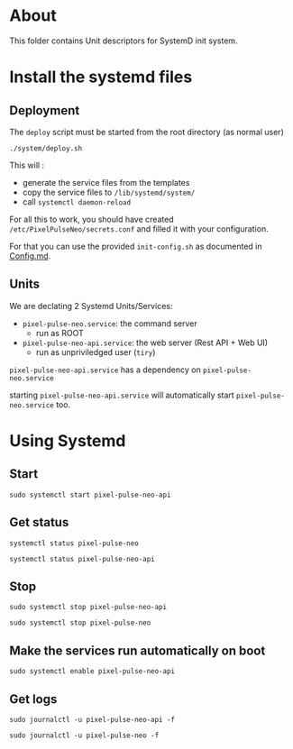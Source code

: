 # About

This folder contains Unit descriptors for SystemD init system.

# Install the systemd files

## Deployment

The `deploy` script must be started from the root directory (as normal user)

    ./system/deploy.sh

This will :

 - generate the service files from the templates
 - copy the service files to `/lib/systemd/system/` 
 - call  `systemctl daemon-reload`

For all this to work, you should have created `/etc/PixelPulseNeo/secrets.conf` and filled it with your configuration.

For that you can use the provided `init-config.sh` as documented in [Config.md](../Config.md).


## Units

We are declating 2 Systemd Units/Services:

 - `pixel-pulse-neo.service`: the command server
    - run as ROOT
 - `pixel-pulse-neo-api.service`: the web server (Rest API + Web UI)
    - run as unpriviledged user (`tiry`)

`pixel-pulse-neo-api.service` has a dependency on `pixel-pulse-neo.service`

starting `pixel-pulse-neo-api.service` will automatically start `pixel-pulse-neo.service` too.

# Using Systemd

## Start

    sudo systemctl start pixel-pulse-neo-api

## Get status

    systemctl status pixel-pulse-neo

    systemctl status pixel-pulse-neo-api

## Stop

    sudo systemctl stop pixel-pulse-neo-api

    sudo systemctl stop pixel-pulse-neo

## Make the services run automatically on boot

    sudo systemctl enable pixel-pulse-neo-api


## Get logs

    sudo journalctl -u pixel-pulse-neo-api -f

    sudo journalctl -u pixel-pulse-neo -f
    
